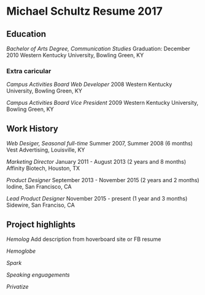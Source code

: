 # Michael Schultz Resume 2017

## Education
*Bachelor of Arts Degree, Communication Studies*
Graduation: December 2010
Western Kentucky University, Bowling Green, KY

### Extra caricular
*Campus Activities Board Web Developer*
2008
Western Kentucky University, Bowling Green, KY

*Campus Activities Board Vice President*
2009
Western Kentucky University, Bowling Green, KY


## Work History
*Web Desiger, Seasonal full-time*
Summer 2007, Summer 2008 (6 months)
Vest Advertising, Louisville, KY

*Marketing Director*
January 2011 - August 2013 (2 years and 8 months)
Affinity Biotech, Houston, TX

*Product Designer*
September 2013 - November 2015 (2 years and 2 months)
Iodine, San Francisco, CA

*Lead Product Designer*
November 2015 - present (1 year and 3 months)
Sidewire, San Franciso, CA


## Project highlights
*Hemolog*
Add description from hoverboard site or FB resume

*Hemoglobe*

*Spark*

*Speaking enguagements*

*Privatize*